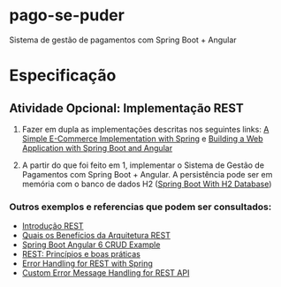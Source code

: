 # pago-se-puder
Sistema de gestão de pagamentos com Spring Boot + Angular

# Especificação

## Atividade Opcional: Implementação REST

1. Fazer em dupla as implementações descritas nos seguintes links: [A Simple E-Commerce Implementation with Spring](https://www.baeldung.com/spring-angular-ecommerce) e
[Building a Web Application with Spring Boot and Angular](https://www.baeldung.com/spring-boot-angular-web)

2. A partir do que foi feito em 1, implementar o Sistema de Gestão de Pagamentos com Spring Boot + Angular. 
A persistência pode ser em memória com o banco de dados H2 ([Spring Boot With H2 Database](https://www.baeldung.com/spring-boot-h2-database))

### Outros exemplos e referencias que podem ser consultados:

- [Introdução REST](https://medium.com/trainingcenter/introdu%C3%A7%C3%A3o-rest-7ec4cefd16c8)
- [Quais os Benefícios da Arquitetura REST](http://www.matera.com/blog/post/quais-os-beneficios-da-arquitetura-rest)
- [Spring Boot Angular 6 CRUD Example](https://www.javaguides.net/2019/02/spring-boot-angular-6-crud-example.html)
- [REST: Princípios e boas práticas](https://blog.caelum.com.br/rest-principios-e-boas-praticas/)
- [Error Handling for REST with Spring](https://www.baeldung.com/exception-handling-for-rest-with-spring)
- [Custom Error Message Handling for REST API](https://www.baeldung.com/global-error-handler-in-a-spring-rest-api)
